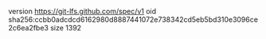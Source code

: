 version https://git-lfs.github.com/spec/v1
oid sha256:ccbb0adcdcd6162980d8887441072e738342cd5eb5bd310e3096ce2c6ea2fbe3
size 1392
